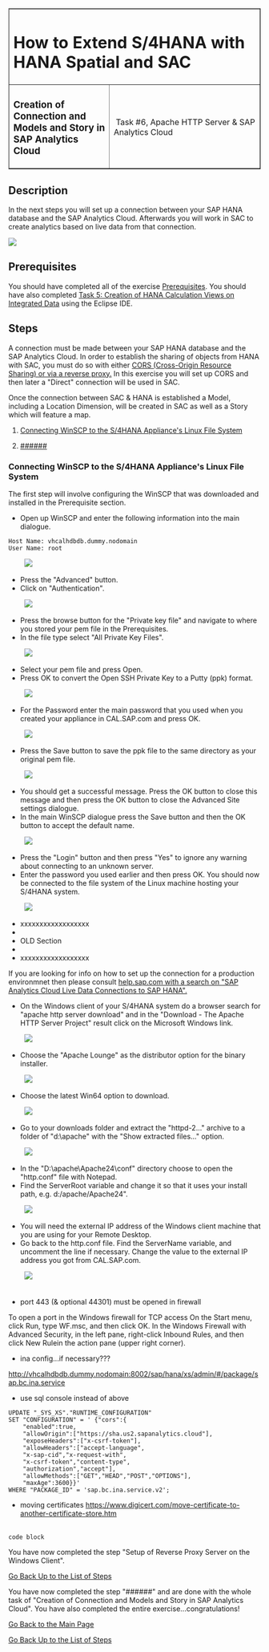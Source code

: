 <table width=100% border=>
<tr><td colspan=2><h1>How to Extend S/4HANA with HANA Spatial and SAC</h1></td></tr>
<tr><td><h3>Creation of Connection and Models and Story in SAP Analytics Cloud</h3></td><td width=60%></br>&nbsp;Task #6, Apache HTTP Server & SAP Analytics Cloud</p></td></tr>
</table>

## Description

In the next steps you will set up a connection between your SAP HANA database and the SAP Analytics Cloud. Afterwards you will work in SAC to create analytics based on live data from that connection.

<img src="../images/######.jpg">

## Prerequisites

You should have completed all of the exercise [Prerequisites](../exercises/preReqs.md). You should have also completed [Task 5: Creation of HANA Calculation Views on Integrated Data](hdbViews.md) using the Eclipse IDE.

## <a name="steps"></a> Steps

A connection must be made between your SAP HANA database and the SAP Analytics Cloud. In order to establish the sharing of objects from HANA with SAC, you must do so with either [CORS (Cross-Origin Resource Sharing) or via a reverse proxy.](https://blogs.sap.com/2017/12/29/creating-sap-analytics-cloud-live-connection-to-sap-hana-database-on-sap-cloud-platform/) In this exercise you will set up CORS and then later a "Direct" connection will be used in SAC.

Once the connection between SAC & HANA is established a Model, including a Location Dimension, will be created in SAC as well as a Story which will feature a map.

1. [Connecting WinSCP to the S/4HANA Appliance's Linux File System](#winscp)

1. [######](#   )

### <a name="winscp"></a> Connecting WinSCP to the S/4HANA Appliance's Linux File System

The first step will involve configuring the WinSCP that was downloaded and installed in the Prerequisite section.

* Open up WinSCP and enter the following information into the main dialogue.

```
Host Name: vhcalhdbdb.dummy.nodomain
User Name: root
```

&nbsp;&nbsp;&nbsp;&nbsp;&nbsp;&nbsp;&nbsp;&nbsp;<img src="../images/winscp1.jpg">

* Press the "Advanced" button.
* Click on "Authentication".

&nbsp;&nbsp;&nbsp;&nbsp;&nbsp;&nbsp;&nbsp;&nbsp;<img src="../images/winscp2.jpg">

* Press the browse button for the "Private key file" and navigate to where you stored your pem file in the Prerequisites.
* In the file type select "All Private Key Files".

&nbsp;&nbsp;&nbsp;&nbsp;&nbsp;&nbsp;&nbsp;&nbsp;<img src="../images/winscp3.jpg">

* Select your pem file and press Open.
* Press OK to convert the Open SSH Private Key to a Putty (ppk) format.

&nbsp;&nbsp;&nbsp;&nbsp;&nbsp;&nbsp;&nbsp;&nbsp;<img src="../images/winscp4.jpg">

* For the Password enter the main password that you used when you created your appliance in CAL.SAP.com and press OK.

&nbsp;&nbsp;&nbsp;&nbsp;&nbsp;&nbsp;&nbsp;&nbsp;<img src="../images/winscp5.jpg"> 

* Press the Save button to save the ppk file to the same directory as your original pem file.

&nbsp;&nbsp;&nbsp;&nbsp;&nbsp;&nbsp;&nbsp;&nbsp;<img src="../images/winscp6.jpg">

* You should get a successful message. Press the OK button to close this message and then press the OK button to close the Advanced Site settings dialogue.
* In the main WinSCP dialogue press the Save button and then the OK button to accept the default name.

&nbsp;&nbsp;&nbsp;&nbsp;&nbsp;&nbsp;&nbsp;&nbsp;<img src="../images/winscp7.jpg">

* Press the "Login" button and then press "Yes" to ignore any warning about connecting to an unknown server.
* Enter the password you used earlier and then press OK. You should now be connected to the file system of the Linux machine hosting your S/4HANA system.

&nbsp;&nbsp;&nbsp;&nbsp;&nbsp;&nbsp;&nbsp;&nbsp;<img src="../images/winscp8.jpg">




* xxxxxxxxxxxxxxxxxx
*
* OLD Section
*
* xxxxxxxxxxxxxxxxxx

If you are looking for info on how to set up the connection for a production environmnet then please consult [help.sap.com with a search on "SAP Analytics Cloud Live Data Connections to SAP HANA".](https://help.sap.com/viewer/search?q=SAP%20Analytics%20Cloud%20Live%20Data%20Connections%20to%20SAP%20HANA)

* On the Windows client of your S/4HANA system do a browser search for "apache http server download" and in the "Download - The Apache HTTP Server Project" result click on the Microsoft Windows link.

&nbsp;&nbsp;&nbsp;&nbsp;&nbsp;&nbsp;&nbsp;&nbsp;<img src="../images/revprox01.jpg">

* Choose the "Apache Lounge" as the distributor option for the binary installer. 

&nbsp;&nbsp;&nbsp;&nbsp;&nbsp;&nbsp;&nbsp;&nbsp;<img src="../images/revprox02.jpg">

* Choose the latest Win64 option to download.

&nbsp;&nbsp;&nbsp;&nbsp;&nbsp;&nbsp;&nbsp;&nbsp;<img src="../images/revprox03.jpg">

* Go to your downloads folder and extract the "httpd-2..." archive to a folder of "d:\apache" with the "Show extracted files..." option.

&nbsp;&nbsp;&nbsp;&nbsp;&nbsp;&nbsp;&nbsp;&nbsp;<img src="../images/revprox04.jpg">

* In the "D:\apache\Apache24\conf" directory choose to open the "http.conf" file with Notepad.
* Find the ServerRoot variable and change it so that it uses your install path, e.g. d:/apache/Apache24".

&nbsp;&nbsp;&nbsp;&nbsp;&nbsp;&nbsp;&nbsp;&nbsp;<img src="../images/revprox05.jpg">

* You will need the external IP address of the Windows client machine that you are using for your Remote Desktop.
* Go back to the http.conf file. Find the ServerName variable, and uncomment the line if necessary. Change the value to the external IP address you got from CAL.SAP.com.

&nbsp;&nbsp;&nbsp;&nbsp;&nbsp;&nbsp;&nbsp;&nbsp;<img src="../images/revprox06.jpg">

######

* port 443 (& optional 44301) must be opened in firewall

To open a port in the Windows firewall for TCP access
On the Start menu, click Run, type WF.msc, and then click OK.
In the Windows Firewall with Advanced Security, in the left pane, right-click Inbound Rules, and then click New Rulein the action pane (upper right corner).



* ina config...if necessary???

http://vhcalhdbdb.dummy.nodomain:8002/sap/hana/xs/admin/#/package/sap.bc.ina.service

* use sql console instead of above
```
UPDATE "_SYS_XS"."RUNTIME_CONFIGURATION" 
SET "CONFIGURATION" = ' {"cors":{
	"enabled":true,
	"allowOrigin":["https://sha.us2.sapanalytics.cloud"],
	"exposeHeaders":["x-csrf-token"],
	"allowHeaders":["accept-language",
	"x-sap-cid","x-request-with",
	"x-csrf-token","content-type",
	"authorization","accept"],
	"allowMethods":["GET","HEAD","POST","OPTIONS"],
	"maxAge":3600}}' 
WHERE "PACKAGE_ID" = 'sap.bc.ina.service.v2';
```

* moving certificates
https://www.digicert.com/move-certificate-to-another-certificate-store.htm


######

```
code block
```

You have now completed the step "Setup of Reverse Proxy Server on the Windows Client".

[Go Back Up to the List of Steps](#steps)

You have now completed the step "######" and are done with the whole task of "Creation of Connection and Models and Story in SAP Analytics Cloud". You have also completed the entire exercise...congratulations!

[Go Back to the Main Page](../demoHowTo.md)

[Go Back Up to the List of Steps](#steps)
